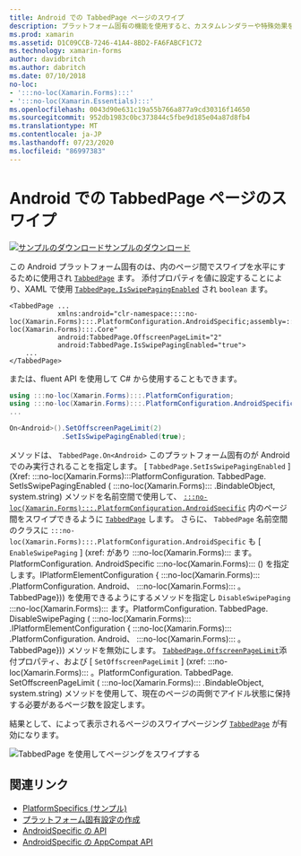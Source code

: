 ```yaml
---
title: Android での TabbedPage ページのスワイプ
description: プラットフォーム固有の機能を使用すると、カスタムレンダラーや特殊効果を実装することなく、特定のプラットフォームでのみ使用できる機能を使用できます。 この記事では、TabbedPage 内のページ間のスワイプジェスチャを使用してスワイプできる、Android プラットフォーム固有のを使用する方法について説明します。
ms.prod: xamarin
ms.assetid: D1C09CCB-7246-41A4-8BD2-FA6FABCF1C72
ms.technology: xamarin-forms
author: davidbritch
ms.author: dabritch
ms.date: 07/10/2018
no-loc:
- ':::no-loc(Xamarin.Forms):::'
- ':::no-loc(Xamarin.Essentials):::'
ms.openlocfilehash: 0043d90e631c19a55b766a877a9cd30316f14650
ms.sourcegitcommit: 952db1983c0bc373844c5fbe9d185e04a87d8fb4
ms.translationtype: MT
ms.contentlocale: ja-JP
ms.lasthandoff: 07/23/2020
ms.locfileid: "86997383"
---
```

# <a name="tabbedpage-page-swiping-on-android"></a>Android での TabbedPage ページのスワイプ

[![サンプルのダウンロード](~/media/shared/download.png)サンプルのダウンロード](https://docs.microsoft.com/samples/xamarin/xamarin-forms-samples/userinterface-platformspecifics)

この Android プラットフォーム固有のは、内のページ間でスワイプを水平にするために使用され [`TabbedPage`](xref::::no-loc(Xamarin.Forms):::.TabbedPage) ます。 添付プロパティを値に設定することにより、XAML で使用 [`TabbedPage.IsSwipePagingEnabled`](xref::::no-loc(Xamarin.Forms):::.PlatformConfiguration.AndroidSpecific.TabbedPage.IsSwipePagingEnabledProperty) され `boolean` ます。

```xaml
<TabbedPage ...
            xmlns:android="clr-namespace::::no-loc(Xamarin.Forms):::.PlatformConfiguration.AndroidSpecific;assembly=:::no-loc(Xamarin.Forms):::.Core"
            android:TabbedPage.OffscreenPageLimit="2"
            android:TabbedPage.IsSwipePagingEnabled="true">
    ...
</TabbedPage>
```

または、fluent API を使用して C# から使用することもできます。

```csharp
using :::no-loc(Xamarin.Forms):::.PlatformConfiguration;
using :::no-loc(Xamarin.Forms):::.PlatformConfiguration.AndroidSpecific;
...

On<Android>().SetOffscreenPageLimit(2)
             .SetIsSwipePagingEnabled(true);
```

メソッドは、 `TabbedPage.On<Android>` このプラットフォーム固有のが Android でのみ実行されることを指定します。 [ `TabbedPage.SetIsSwipePagingEnabled` ] (Xref: :::no-loc(Xamarin.Forms):::PlatformConfiguration. TabbedPage. SetIsSwipePagingEnabled ( :::no-loc(Xamarin.Forms)::: .BindableObject, system.string) メソッドを名前空間で使用して、 [`:::no-loc(Xamarin.Forms):::.PlatformConfiguration.AndroidSpecific`](xref::::no-loc(Xamarin.Forms):::.PlatformConfiguration.AndroidSpecific) 内のページ間をスワイプできるように [`TabbedPage`](xref::::no-loc(Xamarin.Forms):::.TabbedPage) します。 さらに、 `TabbedPage` 名前空間のクラスに `:::no-loc(Xamarin.Forms):::.PlatformConfiguration.AndroidSpecific` も [ `EnableSwipePaging` ] (xref: があり :::no-loc(Xamarin.Forms)::: ます。PlatformConfiguration. AndroidSpecific :::no-loc(Xamarin.Forms)::: () を指定します。IPlatformElementConfiguration { :::no-loc(Xamarin.Forms)::: .PlatformConfiguration. Android、 :::no-loc(Xamarin.Forms)::: 。TabbedPage})) を使用できるようにするメソッドを指定し `DisableSwipePaging` :::no-loc(Xamarin.Forms)::: ます。PlatformConfiguration. TabbedPage. DisableSwipePaging ( :::no-loc(Xamarin.Forms)::: .IPlatformElementConfiguration { :::no-loc(Xamarin.Forms)::: .PlatformConfiguration. Android、 :::no-loc(Xamarin.Forms)::: 。TabbedPage})) メソッドを無効にします。 [`TabbedPage.OffscreenPageLimit`](xref::::no-loc(Xamarin.Forms):::.PlatformConfiguration.AndroidSpecific.TabbedPage.OffscreenPageLimitProperty)添付プロパティ、および [ `SetOffscreenPageLimit` ] (xref: :::no-loc(Xamarin.Forms)::: 。PlatformConfiguration. TabbedPage. SetOffscreenPageLimit ( :::no-loc(Xamarin.Forms)::: .BindableObject, system.string) メソッドを使用して、現在のページの両側でアイドル状態に保持する必要があるページ数を設定します。

結果として、によって表示されるページのスワイプページング [`TabbedPage`](xref::::no-loc(Xamarin.Forms):::.TabbedPage) が有効になります。

![TabbedPage を使用してページングをスワイプする](tabbedpage-page-swiping-images/tabbedpage-swipe.png)

## <a name="related-links"></a>関連リンク

- [PlatformSpecifics (サンプル)](https://docs.microsoft.com/samples/xamarin/xamarin-forms-samples/userinterface-platformspecifics)
- [プラットフォーム固有設定の作成](~/xamarin-forms/platform/platform-specifics/index.md#creating-platform-specifics)
- [AndroidSpecific の API](xref::::no-loc(Xamarin.Forms):::.PlatformConfiguration.AndroidSpecific)
- [AndroidSpecific の AppCompat API](xref::::no-loc(Xamarin.Forms):::.PlatformConfiguration.AndroidSpecific.AppCompat)
